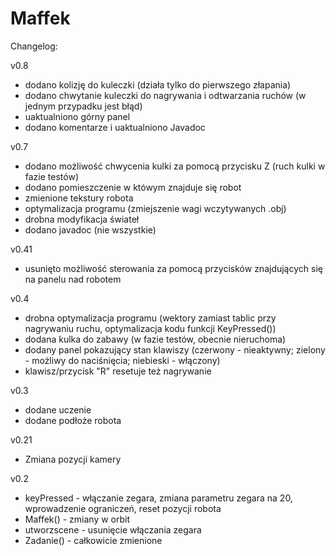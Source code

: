 # Maffek



Changelog:

v0.8
- dodano kolizję do kuleczki (działa tylko do pierwszego złapania)
- dodano chwytanie kuleczki do nagrywania i odtwarzania ruchów (w jednym przypadku jest błąd)
- uaktualniono górny panel
- dodano komentarze i uaktualniono Javadoc


v0.7
- dodano możliwość chwycenia kulki za pomocą przycisku Z (ruch kulki w fazie testów)
- dodano pomieszczenie w któwym znajduje się robot
- zmienione tekstury robota
- optymalizacja programu (zmiejszenie wagi wczytywanych .obj)
- drobna modyfikacja świateł
- dodano javadoc (nie wszystkie)

v0.41
- usunięto możliwość sterowania za pomocą przycisków znajdujących się na panelu nad robotem

v0.4
- drobna optymalizacja programu (wektory zamiast tablic przy nagrywaniu ruchu, optymalizacja kodu funkcji KeyPressed())
- dodana kulka do zabawy (w fazie testów, obecnie nieruchoma)
- dodany panel pokazujący stan klawiszy (czerwony - nieaktywny; zielony - możliwy do naciśnięcia; niebieski - włączony)
- klawisz/przycisk "R" resetuje też nagrywanie

v0.3
- dodane uczenie
- dodane podłoże robota

v0.21
- Zmiana pozycji kamery

v0.2
- keyPressed - włączanie zegara, zmiana parametru zegara na 20, wprowadzenie ograniczeń, reset pozycji robota
- Maffek()  -  zmiany w orbit
- utworzscene - usunięcie włączania zegara
- Zadanie() - całkowicie zmienione


